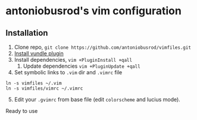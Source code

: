 antoniobusrod's vim configuration
=================================

Installation
------------
1. Clone repo, `git clone https://github.com/antoniobusrod/vimfiles.git`
2. [Install vundle plugin](https://github.com/VundleVim/Vundle.vim#quick-start)
3. Install dependencies, `vim +PluginInstall +qall`
   1. Update dependencies `vim +PluginUpdate +qall`
4. Set symbolic links to `.vim` dir and `.vimrc` file
  ```
  ln -s vimfiles ~/.vim
  ln -s vimfiles/vimrc ~/.vimrc
  ```
5. Edit your `.gvimrc` from base file (edit `colorscheme` and lucius mode).

Ready to use
